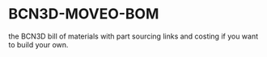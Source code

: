 # BCN3D-MOVEO-BOM
the BCN3D bill of materials with part sourcing links and costing if you want to build your own.
